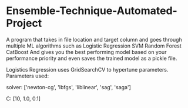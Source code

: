 # Ensemble-Technique-Automated-Project
A program that takes in file location and target column and goes through multiple ML algorithms such as
Logistic Regression
SVM
Random Forest
CatBoost 
And gives you the best performing model based on your performance priority and even saves the trained model as a pickle file.

Logistics Regression uses GridSearchCV to hypertune parameters.
Parameters used:

solver: ['newton-cg', 'lbfgs', 'liblinear', 'sag', 'saga']

C: [10, 1.0, 0.1]

